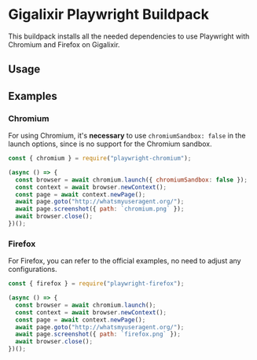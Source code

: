 # Gigalixir Playwright Buildpack

This buildpack installs all the needed dependencies to use Playwright with Chromium and Firefox on Gigalixir.

## Usage

## Examples

### Chromium

For using Chromium, it's **necessary** to use `chromiumSandbox: false` in the launch options, since is no support for the Chromium sandbox.

```javascript
const { chromium } = require("playwright-chromium");

(async () => {
  const browser = await chromium.launch({ chromiumSandbox: false });
  const context = await browser.newContext();
  const page = await context.newPage();
  await page.goto("http://whatsmyuseragent.org/");
  await page.screenshot({ path: `chromium.png` });
  await browser.close();
})();
```

### Firefox

For Firefox, you can refer to the official examples, no need to adjust any configurations.

```javascript
const { firefox } = require("playwright-firefox");

(async () => {
  const browser = await chromium.launch();
  const context = await browser.newContext();
  const page = await context.newPage();
  await page.goto("http://whatsmyuseragent.org/");
  await page.screenshot({ path: `firefox.png` });
  await browser.close();
})();
```
